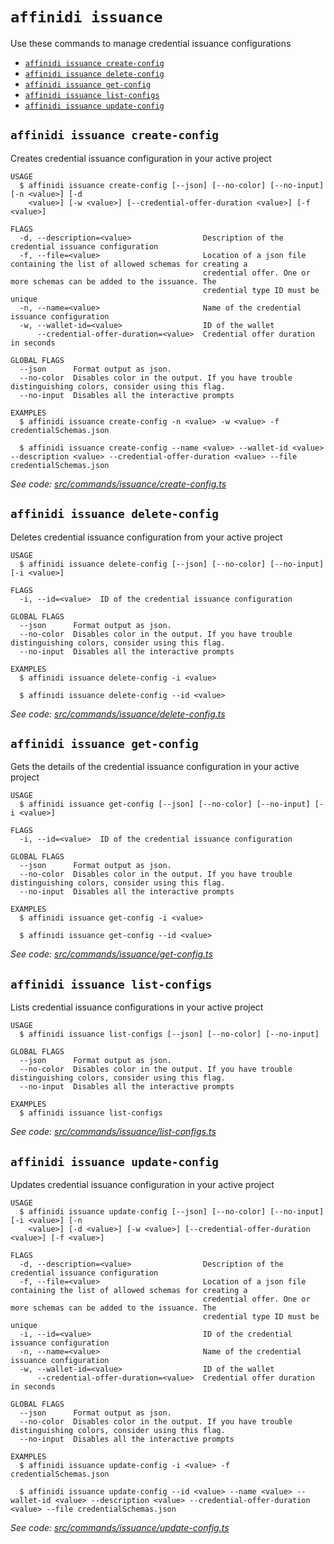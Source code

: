 `affinidi issuance`
===================

Use these commands to manage credential issuance configurations

* [`affinidi issuance create-config`](#affinidi-issuance-create-config)
* [`affinidi issuance delete-config`](#affinidi-issuance-delete-config)
* [`affinidi issuance get-config`](#affinidi-issuance-get-config)
* [`affinidi issuance list-configs`](#affinidi-issuance-list-configs)
* [`affinidi issuance update-config`](#affinidi-issuance-update-config)

## `affinidi issuance create-config`

Creates credential issuance configuration in your active project

```
USAGE
  $ affinidi issuance create-config [--json] [--no-color] [--no-input] [-n <value>] [-d
    <value>] [-w <value>] [--credential-offer-duration <value>] [-f <value>]

FLAGS
  -d, --description=<value>                Description of the credential issuance configuration
  -f, --file=<value>                       Location of a json file containing the list of allowed schemas for creating a
                                           credential offer. One or more schemas can be added to the issuance. The
                                           credential type ID must be unique
  -n, --name=<value>                       Name of the credential issuance configuration
  -w, --wallet-id=<value>                  ID of the wallet
      --credential-offer-duration=<value>  Credential offer duration in seconds

GLOBAL FLAGS
  --json      Format output as json.
  --no-color  Disables color in the output. If you have trouble distinguishing colors, consider using this flag.
  --no-input  Disables all the interactive prompts

EXAMPLES
  $ affinidi issuance create-config -n <value> -w <value> -f credentialSchemas.json

  $ affinidi issuance create-config --name <value> --wallet-id <value> --description <value> --credential-offer-duration <value> --file credentialSchemas.json
```

_See code: [src/commands/issuance/create-config.ts](https://github.com/affinidi/affinidi-cli/blob/v2.10.2/src/commands/issuance/create-config.ts)_

## `affinidi issuance delete-config`

Deletes credential issuance configuration from your active project

```
USAGE
  $ affinidi issuance delete-config [--json] [--no-color] [--no-input] [-i <value>]

FLAGS
  -i, --id=<value>  ID of the credential issuance configuration

GLOBAL FLAGS
  --json      Format output as json.
  --no-color  Disables color in the output. If you have trouble distinguishing colors, consider using this flag.
  --no-input  Disables all the interactive prompts

EXAMPLES
  $ affinidi issuance delete-config -i <value>

  $ affinidi issuance delete-config --id <value>
```

_See code: [src/commands/issuance/delete-config.ts](https://github.com/affinidi/affinidi-cli/blob/v2.10.2/src/commands/issuance/delete-config.ts)_

## `affinidi issuance get-config`

Gets the details of the credential issuance configuration in your active project

```
USAGE
  $ affinidi issuance get-config [--json] [--no-color] [--no-input] [-i <value>]

FLAGS
  -i, --id=<value>  ID of the credential issuance configuration

GLOBAL FLAGS
  --json      Format output as json.
  --no-color  Disables color in the output. If you have trouble distinguishing colors, consider using this flag.
  --no-input  Disables all the interactive prompts

EXAMPLES
  $ affinidi issuance get-config -i <value>

  $ affinidi issuance get-config --id <value>
```

_See code: [src/commands/issuance/get-config.ts](https://github.com/affinidi/affinidi-cli/blob/v2.10.2/src/commands/issuance/get-config.ts)_

## `affinidi issuance list-configs`

Lists credential issuance configurations in your active project

```
USAGE
  $ affinidi issuance list-configs [--json] [--no-color] [--no-input]

GLOBAL FLAGS
  --json      Format output as json.
  --no-color  Disables color in the output. If you have trouble distinguishing colors, consider using this flag.
  --no-input  Disables all the interactive prompts

EXAMPLES
  $ affinidi issuance list-configs
```

_See code: [src/commands/issuance/list-configs.ts](https://github.com/affinidi/affinidi-cli/blob/v2.10.2/src/commands/issuance/list-configs.ts)_

## `affinidi issuance update-config`

Updates credential issuance configuration in your active project

```
USAGE
  $ affinidi issuance update-config [--json] [--no-color] [--no-input] [-i <value>] [-n
    <value>] [-d <value>] [-w <value>] [--credential-offer-duration <value>] [-f <value>]

FLAGS
  -d, --description=<value>                Description of the credential issuance configuration
  -f, --file=<value>                       Location of a json file containing the list of allowed schemas for creating a
                                           credential offer. One or more schemas can be added to the issuance. The
                                           credential type ID must be unique
  -i, --id=<value>                         ID of the credential issuance configuration
  -n, --name=<value>                       Name of the credential issuance configuration
  -w, --wallet-id=<value>                  ID of the wallet
      --credential-offer-duration=<value>  Credential offer duration in seconds

GLOBAL FLAGS
  --json      Format output as json.
  --no-color  Disables color in the output. If you have trouble distinguishing colors, consider using this flag.
  --no-input  Disables all the interactive prompts

EXAMPLES
  $ affinidi issuance update-config -i <value> -f credentialSchemas.json

  $ affinidi issuance update-config --id <value> --name <value> --wallet-id <value> --description <value> --credential-offer-duration <value> --file credentialSchemas.json
```

_See code: [src/commands/issuance/update-config.ts](https://github.com/affinidi/affinidi-cli/blob/v2.10.2/src/commands/issuance/update-config.ts)_
